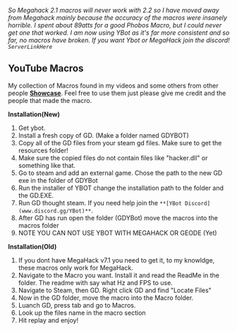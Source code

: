 *So Megahack 2.1 macros will never work with 2.2 so I have moved away from Megahack mainly because the accuracy of the macros were insanely horrible. I spent about 89atts for a good Phobos Macro, but I could never get one that worked. I am now using YBot as it's far more consistent and so far, no macros have broken. If you want Ybot or MegaHack join the discord! `ServerLinkHere`*




## YouTube Macros
My collection of Macros found in my videos and some others from other people **[Showcase](https://www.youtube.com/@GWDdoS?sub_conformation=1)**.
Feel free to use them just please give me credit and the people that made the macro. 

__Installation(New)__  
  1. Get ybot.
  2. Install a fresh copy of GD. (Make a folder named GDYBOT)
  3. Copy all of the GD files from your steam gd files. Make sure to get the resources folder!
  4. Make sure the copied files do not contain files like "hacker.dll" or something like that.
  5. Go to steam and add an external game. Chose the path to the new GD exe in the folder of GDYBot
  6. Run the installer of YBOT change the installation path to the folder and the GD.EXE.
  7. Run GD thought steam. If you need help join the ` **[YBot Discord](www.discord.gg/YBot)** `.
  8. After GD has run open the folder (GDYBot) move the macros into the macros folder 
  9. NOTE YOU CAN NOT USE YBOT WITH MEGAHACK OR GEODE (Yet)

__Installation(Old)__
  1. If you dont have MegaHack v7.1 you need to get it, to my knowldge, these macros only work for MegaHack.
  2. Navigate to the Macro you want. Install it and read the ReadMe in the folder. The readme with say what Hz and FPS to use.
  3. Navigate to Steam, then GD. Right click GD and find "Locate Files"
  4. Now in the GD folder, move the macro into the Macro folder.
  5. Luanch GD, press tab and go to Macros.
  6. Look up the files name in the macro section
  7. Hit replay and enjoy!













